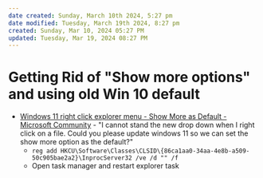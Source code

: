 ```yaml
---
date created: Sunday, March 10th 2024, 5:27 pm
date modified: Tuesday, March 19th 2024, 8:27 pm
created: Sunday, Mar 10, 2024 05:27 PM
updated: Tuesday, Mar 19, 2024 08:27 PM
---
```


# Getting Rid of "Show more options" and using old Win 10 default
- [Windows 11 right click explorer menu - Show More as Default - Microsoft Community](https://answers.microsoft.com/en-us/windows/forum/all/windows-11-right-click-explorer-menu-show-more-as/ba8dafe4-306a-403b-af0d-10a6d1ca0a9a) - "I cannot stand the new drop down when I right click on a file. Could you please update windows 11 so we can set the show more option as the default?"
	- `reg add HKCU\Software\Classes\CLSID\{86ca1aa0-34aa-4e8b-a509-50c905bae2a2}\InprocServer32 /ve /d "" /f`
	- Open task manager and restart explorer task